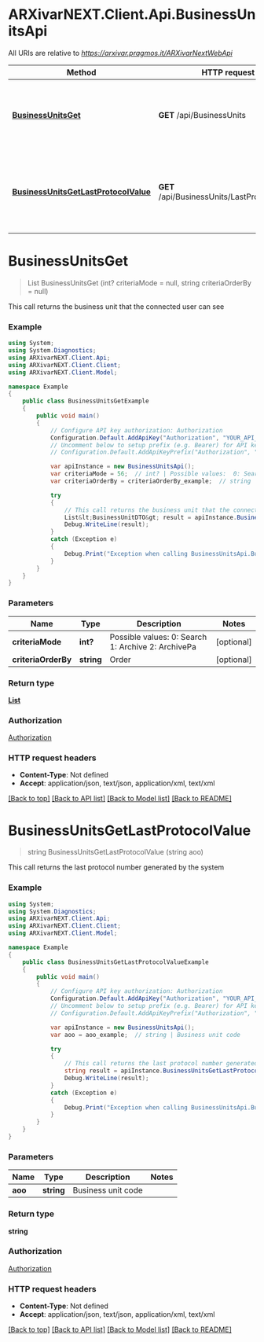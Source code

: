 # ARXivarNEXT.Client.Api.BusinessUnitsApi

All URIs are relative to *https://arxivar.pragmos.it/ARXivarNextWebApi*

Method | HTTP request | Description
------------- | ------------- | -------------
[**BusinessUnitsGet**](BusinessUnitsApi.md#businessunitsget) | **GET** /api/BusinessUnits | This call returns the business unit that the connected user can see
[**BusinessUnitsGetLastProtocolValue**](BusinessUnitsApi.md#businessunitsgetlastprotocolvalue) | **GET** /api/BusinessUnits/LastProtocolValue | This call returns the last protocol number generated by the system


<a name="businessunitsget"></a>
# **BusinessUnitsGet**
> List<BusinessUnitDTO> BusinessUnitsGet (int? criteriaMode = null, string criteriaOrderBy = null)

This call returns the business unit that the connected user can see

### Example
```csharp
using System;
using System.Diagnostics;
using ARXivarNEXT.Client.Api;
using ARXivarNEXT.Client.Client;
using ARXivarNEXT.Client.Model;

namespace Example
{
    public class BusinessUnitsGetExample
    {
        public void main()
        {
            // Configure API key authorization: Authorization
            Configuration.Default.AddApiKey("Authorization", "YOUR_API_KEY");
            // Uncomment below to setup prefix (e.g. Bearer) for API key, if needed
            // Configuration.Default.AddApiKeyPrefix("Authorization", "Bearer");

            var apiInstance = new BusinessUnitsApi();
            var criteriaMode = 56;  // int? | Possible values:  0: Search  1: Archive  2: ArchivePa  (optional) 
            var criteriaOrderBy = criteriaOrderBy_example;  // string | Order (optional) 

            try
            {
                // This call returns the business unit that the connected user can see
                List&lt;BusinessUnitDTO&gt; result = apiInstance.BusinessUnitsGet(criteriaMode, criteriaOrderBy);
                Debug.WriteLine(result);
            }
            catch (Exception e)
            {
                Debug.Print("Exception when calling BusinessUnitsApi.BusinessUnitsGet: " + e.Message );
            }
        }
    }
}
```

### Parameters

Name | Type | Description  | Notes
------------- | ------------- | ------------- | -------------
 **criteriaMode** | **int?**| Possible values:  0: Search  1: Archive  2: ArchivePa  | [optional] 
 **criteriaOrderBy** | **string**| Order | [optional] 

### Return type

[**List<BusinessUnitDTO>**](BusinessUnitDTO.md)

### Authorization

[Authorization](../README.md#Authorization)

### HTTP request headers

 - **Content-Type**: Not defined
 - **Accept**: application/json, text/json, application/xml, text/xml

[[Back to top]](#) [[Back to API list]](../README.md#documentation-for-api-endpoints) [[Back to Model list]](../README.md#documentation-for-models) [[Back to README]](../README.md)

<a name="businessunitsgetlastprotocolvalue"></a>
# **BusinessUnitsGetLastProtocolValue**
> string BusinessUnitsGetLastProtocolValue (string aoo)

This call returns the last protocol number generated by the system

### Example
```csharp
using System;
using System.Diagnostics;
using ARXivarNEXT.Client.Api;
using ARXivarNEXT.Client.Client;
using ARXivarNEXT.Client.Model;

namespace Example
{
    public class BusinessUnitsGetLastProtocolValueExample
    {
        public void main()
        {
            // Configure API key authorization: Authorization
            Configuration.Default.AddApiKey("Authorization", "YOUR_API_KEY");
            // Uncomment below to setup prefix (e.g. Bearer) for API key, if needed
            // Configuration.Default.AddApiKeyPrefix("Authorization", "Bearer");

            var apiInstance = new BusinessUnitsApi();
            var aoo = aoo_example;  // string | Business unit code

            try
            {
                // This call returns the last protocol number generated by the system
                string result = apiInstance.BusinessUnitsGetLastProtocolValue(aoo);
                Debug.WriteLine(result);
            }
            catch (Exception e)
            {
                Debug.Print("Exception when calling BusinessUnitsApi.BusinessUnitsGetLastProtocolValue: " + e.Message );
            }
        }
    }
}
```

### Parameters

Name | Type | Description  | Notes
------------- | ------------- | ------------- | -------------
 **aoo** | **string**| Business unit code | 

### Return type

**string**

### Authorization

[Authorization](../README.md#Authorization)

### HTTP request headers

 - **Content-Type**: Not defined
 - **Accept**: application/json, text/json, application/xml, text/xml

[[Back to top]](#) [[Back to API list]](../README.md#documentation-for-api-endpoints) [[Back to Model list]](../README.md#documentation-for-models) [[Back to README]](../README.md)

